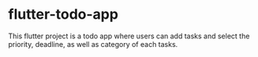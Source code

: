 # flutter-todo-app
This flutter project is a todo app where users can add tasks and select the priority, deadline, as well as category of each tasks. 
